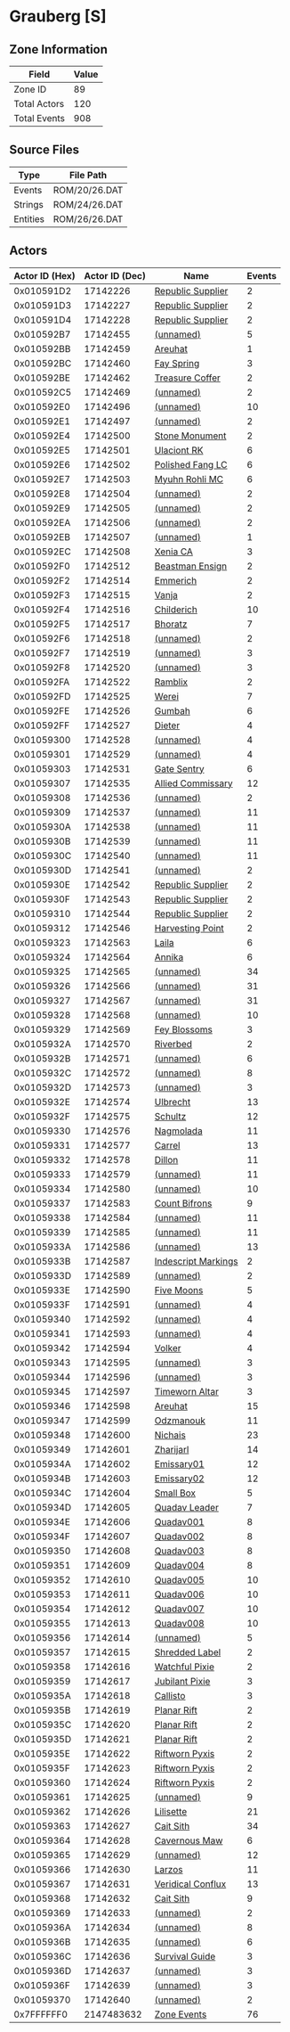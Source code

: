 # Grauberg [S]

## Zone Information

| Field        |   Value |
|--------------|---------|
| Zone ID      |      89 |
| Total Actors |     120 |
| Total Events |     908 |

## Source Files

| Type     | File Path     |
|----------|---------------|
| Events   | ROM/20/26.DAT |
| Strings  | ROM/24/26.DAT |
| Entities | ROM/26/26.DAT |

## Actors

| Actor ID (Hex)   |   Actor ID (Dec) | Name                                                             |   Events |
|------------------|------------------|------------------------------------------------------------------|----------|
| 0x010591D2       |         17142226 | [Republic Supplier](./17142226%20-%20Republic%20Supplier.md)     |        2 |
| 0x010591D3       |         17142227 | [Republic Supplier](./17142227%20-%20Republic%20Supplier.md)     |        2 |
| 0x010591D4       |         17142228 | [Republic Supplier](./17142228%20-%20Republic%20Supplier.md)     |        2 |
| 0x010592B7       |         17142455 | [(unnamed)](./17142455.md)                                       |        5 |
| 0x010592BB       |         17142459 | [Areuhat](./17142459%20-%20Areuhat.md)                           |        1 |
| 0x010592BC       |         17142460 | [Fay Spring](./17142460%20-%20Fay%20Spring.md)                   |        3 |
| 0x010592BE       |         17142462 | [Treasure Coffer](./17142462%20-%20Treasure%20Coffer.md)         |        2 |
| 0x010592C5       |         17142469 | [(unnamed)](./17142469.md)                                       |        2 |
| 0x010592E0       |         17142496 | [(unnamed)](./17142496.md)                                       |       10 |
| 0x010592E1       |         17142497 | [(unnamed)](./17142497.md)                                       |        2 |
| 0x010592E4       |         17142500 | [Stone Monument](./17142500%20-%20Stone%20Monument.md)           |        2 |
| 0x010592E5       |         17142501 | [Ulaciont RK](./17142501%20-%20Ulaciont%20RK.md)                 |        6 |
| 0x010592E6       |         17142502 | [Polished Fang LC](./17142502%20-%20Polished%20Fang%20LC.md)     |        6 |
| 0x010592E7       |         17142503 | [Myuhn Rohli MC](./17142503%20-%20Myuhn%20Rohli%20MC.md)         |        6 |
| 0x010592E8       |         17142504 | [(unnamed)](./17142504.md)                                       |        2 |
| 0x010592E9       |         17142505 | [(unnamed)](./17142505.md)                                       |        2 |
| 0x010592EA       |         17142506 | [(unnamed)](./17142506.md)                                       |        2 |
| 0x010592EB       |         17142507 | [(unnamed)](./17142507.md)                                       |        1 |
| 0x010592EC       |         17142508 | [Xenia CA](./17142508%20-%20Xenia%20CA.md)                       |        3 |
| 0x010592F0       |         17142512 | [Beastman Ensign](./17142512%20-%20Beastman%20Ensign.md)         |        2 |
| 0x010592F2       |         17142514 | [Emmerich](./17142514%20-%20Emmerich.md)                         |        2 |
| 0x010592F3       |         17142515 | [Vanja](./17142515%20-%20Vanja.md)                               |        2 |
| 0x010592F4       |         17142516 | [Childerich](./17142516%20-%20Childerich.md)                     |       10 |
| 0x010592F5       |         17142517 | [Bhoratz](./17142517%20-%20Bhoratz.md)                           |        7 |
| 0x010592F6       |         17142518 | [(unnamed)](./17142518.md)                                       |        2 |
| 0x010592F7       |         17142519 | [(unnamed)](./17142519.md)                                       |        3 |
| 0x010592F8       |         17142520 | [(unnamed)](./17142520.md)                                       |        3 |
| 0x010592FA       |         17142522 | [Ramblix](./17142522%20-%20Ramblix.md)                           |        2 |
| 0x010592FD       |         17142525 | [Werei](./17142525%20-%20Werei.md)                               |        7 |
| 0x010592FE       |         17142526 | [Gumbah](./17142526%20-%20Gumbah.md)                             |        6 |
| 0x010592FF       |         17142527 | [Dieter](./17142527%20-%20Dieter.md)                             |        4 |
| 0x01059300       |         17142528 | [(unnamed)](./17142528.md)                                       |        4 |
| 0x01059301       |         17142529 | [(unnamed)](./17142529.md)                                       |        4 |
| 0x01059303       |         17142531 | [Gate Sentry](./17142531%20-%20Gate%20Sentry.md)                 |        6 |
| 0x01059307       |         17142535 | [Allied Commissary](./17142535%20-%20Allied%20Commissary.md)     |       12 |
| 0x01059308       |         17142536 | [(unnamed)](./17142536.md)                                       |        2 |
| 0x01059309       |         17142537 | [(unnamed)](./17142537.md)                                       |       11 |
| 0x0105930A       |         17142538 | [(unnamed)](./17142538.md)                                       |       11 |
| 0x0105930B       |         17142539 | [(unnamed)](./17142539.md)                                       |       11 |
| 0x0105930C       |         17142540 | [(unnamed)](./17142540.md)                                       |       11 |
| 0x0105930D       |         17142541 | [(unnamed)](./17142541.md)                                       |        2 |
| 0x0105930E       |         17142542 | [Republic Supplier](./17142542%20-%20Republic%20Supplier.md)     |        2 |
| 0x0105930F       |         17142543 | [Republic Supplier](./17142543%20-%20Republic%20Supplier.md)     |        2 |
| 0x01059310       |         17142544 | [Republic Supplier](./17142544%20-%20Republic%20Supplier.md)     |        2 |
| 0x01059312       |         17142546 | [Harvesting Point](./17142546%20-%20Harvesting%20Point.md)       |        2 |
| 0x01059323       |         17142563 | [Laila](./17142563%20-%20Laila.md)                               |        6 |
| 0x01059324       |         17142564 | [Annika](./17142564%20-%20Annika.md)                             |        6 |
| 0x01059325       |         17142565 | [(unnamed)](./17142565.md)                                       |       34 |
| 0x01059326       |         17142566 | [(unnamed)](./17142566.md)                                       |       31 |
| 0x01059327       |         17142567 | [(unnamed)](./17142567.md)                                       |       31 |
| 0x01059328       |         17142568 | [(unnamed)](./17142568.md)                                       |       10 |
| 0x01059329       |         17142569 | [Fey Blossoms](./17142569%20-%20Fey%20Blossoms.md)               |        3 |
| 0x0105932A       |         17142570 | [Riverbed](./17142570%20-%20Riverbed.md)                         |        2 |
| 0x0105932B       |         17142571 | [(unnamed)](./17142571.md)                                       |        6 |
| 0x0105932C       |         17142572 | [(unnamed)](./17142572.md)                                       |        8 |
| 0x0105932D       |         17142573 | [(unnamed)](./17142573.md)                                       |        3 |
| 0x0105932E       |         17142574 | [Ulbrecht](./17142574%20-%20Ulbrecht.md)                         |       13 |
| 0x0105932F       |         17142575 | [Schultz](./17142575%20-%20Schultz.md)                           |       12 |
| 0x01059330       |         17142576 | [Nagmolada](./17142576%20-%20Nagmolada.md)                       |       11 |
| 0x01059331       |         17142577 | [Carrel](./17142577%20-%20Carrel.md)                             |       13 |
| 0x01059332       |         17142578 | [Dillon](./17142578%20-%20Dillon.md)                             |       11 |
| 0x01059333       |         17142579 | [(unnamed)](./17142579.md)                                       |       11 |
| 0x01059334       |         17142580 | [(unnamed)](./17142580.md)                                       |       10 |
| 0x01059337       |         17142583 | [Count Bifrons](./17142583%20-%20Count%20Bifrons.md)             |        9 |
| 0x01059338       |         17142584 | [(unnamed)](./17142584.md)                                       |       11 |
| 0x01059339       |         17142585 | [(unnamed)](./17142585.md)                                       |       11 |
| 0x0105933A       |         17142586 | [(unnamed)](./17142586.md)                                       |       13 |
| 0x0105933B       |         17142587 | [Indescript Markings](./17142587%20-%20Indescript%20Markings.md) |        2 |
| 0x0105933D       |         17142589 | [(unnamed)](./17142589.md)                                       |        2 |
| 0x0105933E       |         17142590 | [Five Moons](./17142590%20-%20Five%20Moons.md)                   |        5 |
| 0x0105933F       |         17142591 | [(unnamed)](./17142591.md)                                       |        4 |
| 0x01059340       |         17142592 | [(unnamed)](./17142592.md)                                       |        4 |
| 0x01059341       |         17142593 | [(unnamed)](./17142593.md)                                       |        4 |
| 0x01059342       |         17142594 | [Volker](./17142594%20-%20Volker.md)                             |        4 |
| 0x01059343       |         17142595 | [(unnamed)](./17142595.md)                                       |        3 |
| 0x01059344       |         17142596 | [(unnamed)](./17142596.md)                                       |        3 |
| 0x01059345       |         17142597 | [Timeworn Altar](./17142597%20-%20Timeworn%20Altar.md)           |        3 |
| 0x01059346       |         17142598 | [Areuhat](./17142598%20-%20Areuhat.md)                           |       15 |
| 0x01059347       |         17142599 | [Odzmanouk](./17142599%20-%20Odzmanouk.md)                       |       11 |
| 0x01059348       |         17142600 | [Nichais](./17142600%20-%20Nichais.md)                           |       23 |
| 0x01059349       |         17142601 | [Zharijarl](./17142601%20-%20Zharijarl.md)                       |       14 |
| 0x0105934A       |         17142602 | [Emissary01](./17142602%20-%20Emissary01.md)                     |       12 |
| 0x0105934B       |         17142603 | [Emissary02](./17142603%20-%20Emissary02.md)                     |       12 |
| 0x0105934C       |         17142604 | [Small Box](./17142604%20-%20Small%20Box.md)                     |        5 |
| 0x0105934D       |         17142605 | [Quadav Leader](./17142605%20-%20Quadav%20Leader.md)             |        7 |
| 0x0105934E       |         17142606 | [Quadav001](./17142606%20-%20Quadav001.md)                       |        8 |
| 0x0105934F       |         17142607 | [Quadav002](./17142607%20-%20Quadav002.md)                       |        8 |
| 0x01059350       |         17142608 | [Quadav003](./17142608%20-%20Quadav003.md)                       |        8 |
| 0x01059351       |         17142609 | [Quadav004](./17142609%20-%20Quadav004.md)                       |        8 |
| 0x01059352       |         17142610 | [Quadav005](./17142610%20-%20Quadav005.md)                       |       10 |
| 0x01059353       |         17142611 | [Quadav006](./17142611%20-%20Quadav006.md)                       |       10 |
| 0x01059354       |         17142612 | [Quadav007](./17142612%20-%20Quadav007.md)                       |       10 |
| 0x01059355       |         17142613 | [Quadav008](./17142613%20-%20Quadav008.md)                       |       10 |
| 0x01059356       |         17142614 | [(unnamed)](./17142614.md)                                       |        5 |
| 0x01059357       |         17142615 | [Shredded Label](./17142615%20-%20Shredded%20Label.md)           |        2 |
| 0x01059358       |         17142616 | [Watchful Pixie](./17142616%20-%20Watchful%20Pixie.md)           |        2 |
| 0x01059359       |         17142617 | [Jubilant Pixie](./17142617%20-%20Jubilant%20Pixie.md)           |        3 |
| 0x0105935A       |         17142618 | [Callisto](./17142618%20-%20Callisto.md)                         |        3 |
| 0x0105935B       |         17142619 | [Planar Rift](./17142619%20-%20Planar%20Rift.md)                 |        2 |
| 0x0105935C       |         17142620 | [Planar Rift](./17142620%20-%20Planar%20Rift.md)                 |        2 |
| 0x0105935D       |         17142621 | [Planar Rift](./17142621%20-%20Planar%20Rift.md)                 |        2 |
| 0x0105935E       |         17142622 | [Riftworn Pyxis](./17142622%20-%20Riftworn%20Pyxis.md)           |        2 |
| 0x0105935F       |         17142623 | [Riftworn Pyxis](./17142623%20-%20Riftworn%20Pyxis.md)           |        2 |
| 0x01059360       |         17142624 | [Riftworn Pyxis](./17142624%20-%20Riftworn%20Pyxis.md)           |        2 |
| 0x01059361       |         17142625 | [(unnamed)](./17142625.md)                                       |        9 |
| 0x01059362       |         17142626 | [Lilisette](./17142626%20-%20Lilisette.md)                       |       21 |
| 0x01059363       |         17142627 | [Cait Sith](./17142627%20-%20Cait%20Sith.md)                     |       34 |
| 0x01059364       |         17142628 | [Cavernous Maw](./17142628%20-%20Cavernous%20Maw.md)             |        6 |
| 0x01059365       |         17142629 | [(unnamed)](./17142629.md)                                       |       12 |
| 0x01059366       |         17142630 | [Larzos](./17142630%20-%20Larzos.md)                             |       11 |
| 0x01059367       |         17142631 | [Veridical Conflux](./17142631%20-%20Veridical%20Conflux.md)     |       13 |
| 0x01059368       |         17142632 | [Cait Sith](./17142632%20-%20Cait%20Sith.md)                     |        9 |
| 0x01059369       |         17142633 | [(unnamed)](./17142633.md)                                       |        2 |
| 0x0105936A       |         17142634 | [(unnamed)](./17142634.md)                                       |        8 |
| 0x0105936B       |         17142635 | [(unnamed)](./17142635.md)                                       |        6 |
| 0x0105936C       |         17142636 | [Survival Guide](./17142636%20-%20Survival%20Guide.md)           |        3 |
| 0x0105936D       |         17142637 | [(unnamed)](./17142637.md)                                       |        3 |
| 0x0105936F       |         17142639 | [(unnamed)](./17142639.md)                                       |        3 |
| 0x01059370       |         17142640 | [(unnamed)](./17142640.md)                                       |        2 |
| 0x7FFFFFF0       |       2147483632 | [Zone Events](./Zone%20Events.md)                                |       76 |